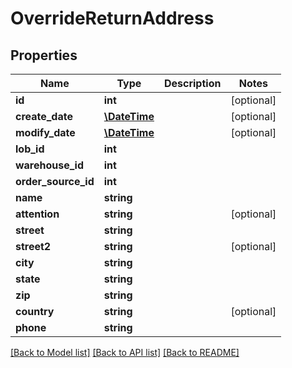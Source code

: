 # OverrideReturnAddress

## Properties
Name | Type | Description | Notes
------------ | ------------- | ------------- | -------------
**id** | **int** |  | [optional] 
**create_date** | [**\DateTime**](\DateTime.md) |  | [optional] 
**modify_date** | [**\DateTime**](\DateTime.md) |  | [optional] 
**lob_id** | **int** |  | 
**warehouse_id** | **int** |  | 
**order_source_id** | **int** |  | 
**name** | **string** |  | 
**attention** | **string** |  | [optional] 
**street** | **string** |  | 
**street2** | **string** |  | [optional] 
**city** | **string** |  | 
**state** | **string** |  | 
**zip** | **string** |  | 
**country** | **string** |  | [optional] 
**phone** | **string** |  | 

[[Back to Model list]](../README.md#documentation-for-models) [[Back to API list]](../README.md#documentation-for-api-endpoints) [[Back to README]](../README.md)


